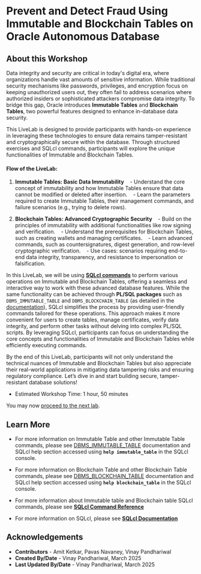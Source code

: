 # Prevent and Detect Fraud Using Immutable and Blockchain Tables on Oracle Autonomous Database

## About this Workshop

Data integrity and security are critical in today's digital era, where organizations handle vast amounts of sensitive information. While traditional security mechanisms like passwords, privileges, and encryption focus on keeping unauthorized users out, they often fail to address scenarios where authorized insiders or sophisticated attackers compromise data integrity. To bridge this gap, Oracle introduces **Immutable Tables** and **Blockchain Tables**, two powerful features designed to enhance in-database data security.

This LiveLab is designed to provide participants with hands-on experience in leveraging these technologies to ensure data remains tamper-resistant and cryptographically secure within the database. Through structured exercises and SQLcl commands, participants will explore the unique functionalities of Immutable and Blockchain Tables.

#### Flow of the LiveLab:
1. **Immutable Tables: Basic Data Immutability**
   - Understand the core concept of immutability and how Immutable Tables ensure that data cannot be modified or deleted after insertion.
   - Learn the parameters required to create Immutable Tables, their management commands, and failure scenarios (e.g., trying to delete rows).

2. **Blockchain Tables: Advanced Cryptographic Security**
   - Build on the principles of immutability with additional functionalities like row signing and verification.
   - Understand the prerequisites for Blockchain Tables, such as creating wallets and managing certificates.
   - Learn advanced commands, such as countersignatures, digest generation, and row-level cryptographic verification.
   - Use cases: scenarios requiring end-to-end data integrity, transparency, and resistance to impersonation or falsification.

In this LiveLab, we will be using [**SQLcl commands**](https://docs.oracle.com/en/database/oracle/sql-developer-command-line/24.4/sqcug/blockchain_table.html) to perform various operations on Immutable and Blockchain Tables, offering a seamless and interactive way to work with these advanced database features. While the same functionality can be achieved through **PL/SQL packages** such as `DBMS_IMMUTABLE_TABLE` and `DBMS_BLOCKCHAIN_TABLE` (as detailed in the [documentation](https://docs.oracle.com/en/database/oracle/oracle-database/23/arpls/dbms_blockchain_table.html)), SQLcl simplifies the process by providing user-friendly commands tailored for these operations. This approach makes it more convenient for users to create tables, manage certificates, verify data integrity, and perform other tasks without delving into complex PL/SQL scripts. By leveraging SQLcl, participants can focus on understanding the core concepts and functionalities of Immutable and Blockchain Tables while efficiently executing commands.

By the end of this LiveLab, participants will not only understand the technical nuances of Immutable and Blockchain Tables but also appreciate their real-world applications in mitigating data tampering risks and ensuring regulatory compliance. Let’s dive in and start building secure, tamper-resistant database solutions!

* Estimated Workshop Time: 1 hour, 50 minutes 

You may now [proceed to the next lab](#next).

## Learn More

* For more information on Immutable Table and other Immutable Table commands, please see [DBMS\_IMMUTABLE\_TABLE](https://docs.oracle.com/en/database/oracle/oracle-database/23/arpls/dbms_immutable_table.html) documentation and SQLcl help section accessed using **`help immutable_table`** in the SQLcl console.

* For more information on Blockchain Table and other Blockchain Table commands, please see [DBMS\_BLOCKCHAIN\_TABLE](https://docs.oracle.com/en/database/oracle/oracle-database/23/arpls/dbms_blockchain_table.html) documentation and SQLcl help section accessed using **`help blockchain_table`** in the SQLcl console.

* For more information about Immutable table and Blockchain table SQLcl commands, please see **[SQLcl Command Reference](https://docs.oracle.com/en/database/oracle/sql-developer-command-line/24.4/sqcug/blockchain_table.html#GUID-1430B902-25D7-4C72-926D-3EEF9C035661)**

* For more information on SQLcl, please see **[SQLcl Documentation](https://docs.oracle.com/en/database/oracle/sql-developer-command-line/)**

## Acknowledgements

* **Contributors** - Amit Ketkar, Pavas Navaney, Vinay Pandhariwal 
* **Created By/Date** - Vinay Pandhariwal, March 2025
* **Last Updated By/Date** - Vinay Pandhariwal, March 2025